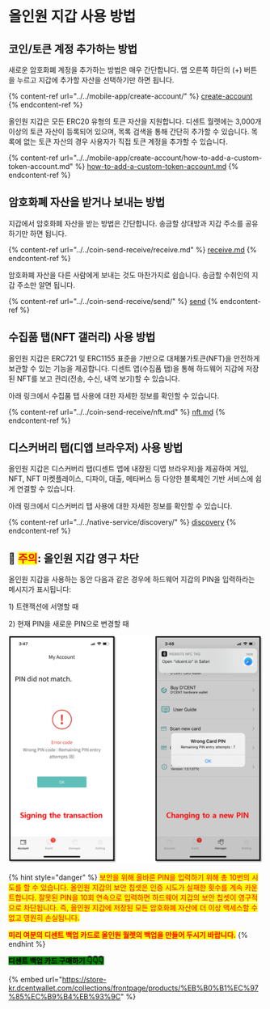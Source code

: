 # 올인원 지갑 사용 방법

## 코인/토큰 계정 추가하는 방법

새로운 암호화폐 계정을 추가하는 방법은 매우 간단합니다. 앱 오른쪽 하단의 (+) 버튼을 누르고 지갑에 추가할 자산을 선택하기만 하면 됩니다.

{% content-ref url="../../mobile-app/create-account/" %}
[create-account](../../mobile-app/create-account/)
{% endcontent-ref %}

올인원 지갑은 모든 ERC20 유형의 토큰 자산을 지원합니다. 디센트 월렛에는 3,000개 이상의 토큰 자산이 등록되어 있으며, 목록 검색을 통해 간단히 추가할 수 있습니다. 목록에 없는 토큰 자산의 경우 사용자가 직접 토큰 계정을 추가할 수 있습니다.

{% content-ref url="../../mobile-app/create-account/how-to-add-a-custom-token-account.md" %}
[how-to-add-a-custom-token-account.md](../../mobile-app/create-account/how-to-add-a-custom-token-account.md)
{% endcontent-ref %}

## 암호화폐 자산을 받거나 보내는 방법

지갑에서 암호화폐 자산을 받는 방법은 간단합니다. 송금할 상대방과 지갑 주소를 공유하기만 하면 됩니다.

{% content-ref url="../../coin-send-receive/receive.md" %}
[receive.md](../../coin-send-receive/receive.md)
{% endcontent-ref %}

암호화폐 자산을 다른 사람에게 보내는 것도 마찬가지로 쉽습니다. 송금할 수취인의 지갑 주소만 알면 됩니다.

{% content-ref url="../../coin-send-receive/send/" %}
[send](../../coin-send-receive/send/)
{% endcontent-ref %}

## 수집품 탭(NFT 갤러리) 사용 방법&#x20;

올인원 지갑은 ERC721 및 ERC1155 표준을 기반으로 대체불가토큰(NFT)을 안전하게 보관할 수 있는 기능을 제공합니다. 디센트 앱(수집품 탭)을 통해 하드웨어 지갑에 저장된 NFT를 보고 관리(전송, 수신, 내역 보기)할 수 있습니다.&#x20;

아래 링크에서 수집품 탭 사용에 대한 자세한 정보를 확인할 수 있습니다.

{% content-ref url="../../coin-send-receive/nft.md" %}
[nft.md](../../coin-send-receive/nft.md)
{% endcontent-ref %}

## 디스커버리 탭(디앱 브라우저) 사용 방법&#x20;

올인원 지갑은 디스커버리 탭(디센트 앱에 내장된 디앱 브라우저)을 제공하여 게임, NFT, NFT 마켓플레이스, 디파이, 대출, 메타버스 등 다양한 블록체인 기반 서비스에 쉽게 연결할 수 있습니다.&#x20;

아래 링크에서 디스커버리 탭 사용에 대한 자세한 정보를 확인할 수 있습니다.

{% content-ref url="../../native-service/discovery/" %}
[discovery](../../native-service/discovery/)
{% endcontent-ref %}

## 🚨 <mark style="color:red;">주의</mark>: 올인원 지갑 영구 차단

올인원 지갑을 사용하는 동안 다음과 같은 경우에 하드웨어 지갑의 PIN을 입력하라는 메시지가 표시됩니다:

1\) 트랜잭션에 서명할 때

2\) 현재 PIN을 새로운 PIN으로 변경할 때



![올바르지 않은 PIN을 입력한 경우](../../.gitbook/assets/pin-block.png)

{% hint style="danger" %}
<mark style="color:red;">보안을 위해 올바른 PIN을 입력하기 위해 총 10번의 시도를 할 수 있습니다. 올인원 지갑의 보안 칩셋은 인증 시도가 실패한 횟수를 계속 카운트합니다. 잘못된 PIN을 10회 연속으로 입력하면 하드웨어 지갑의 보안 칩셋이 영구적으로 차단됩니다. 즉, 올인원 지갑에 저장된 모든 암호화폐 자산에 더 이상 액세스할 수 없고 영원히 손실됩니다.</mark>



<mark style="color:red;">**미리 여분의 디센트 백업 카드로 올인원 월렛의 백업을 만들어 두시기 바랍니다.**</mark>
{% endhint %}

<mark style="background-color:green;">**디센트 백업 카드 구매하기  👇👇👇**</mark>

{% embed url="https://store-kr.dcentwallet.com/collections/frontpage/products/%EB%B0%B1%EC%97%85%EC%B9%B4%EB%93%9C" %}


